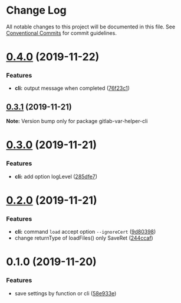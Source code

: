 # Change Log

All notable changes to this project will be documented in this file.
See [Conventional Commits](https://conventionalcommits.org) for commit guidelines.

# [0.4.0](https://github.com/waitingsong/gitlab-var-helper/compare/v0.3.1...v0.4.0) (2019-11-22)


### Features

* **cli:** output message when completed ([76f23c1](https://github.com/waitingsong/gitlab-var-helper/commit/76f23c1cffcb01b7984152756522bc0f14620efb))





## [0.3.1](https://github.com/waitingsong/gitlab-var-helper/compare/v0.3.0...v0.3.1) (2019-11-21)

**Note:** Version bump only for package gitlab-var-helper-cli





# [0.3.0](https://github.com/waitingsong/gitlab-var-helper/compare/v0.2.0...v0.3.0) (2019-11-21)


### Features

* **cli:** add option logLevel ([285dfe7](https://github.com/waitingsong/gitlab-var-helper/commit/285dfe7c3a0ae1005e2a2de257fa60f43d0d6725))





# [0.2.0](https://github.com/waitingsong/gitlab-var-helper/compare/v0.1.0...v0.2.0) (2019-11-21)


### Features

* **cli:** command `load` accept option `--ignoreCert` ([9d80398](https://github.com/waitingsong/gitlab-var-helper/commit/9d803981c5af6dc30cca909810bdcde6885a7cc0))
* change returnType of loadFiles() only SaveRet ([244ccaf](https://github.com/waitingsong/gitlab-var-helper/commit/244ccaf5777bdc0123b3c0ac3eea1231c4b9b30d))





# 0.1.0 (2019-11-20)


### Features

* save settings by function or cli ([58e933e](https://github.com/waitingsong/gitlab-var-helper/commit/58e933e72d072c8610ded219e202f11e8b5140a1))
